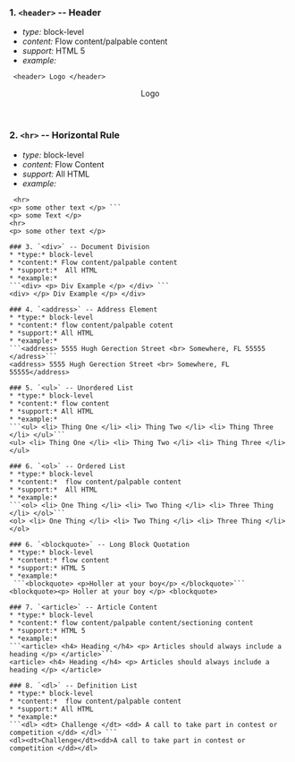 ### 1. `<header>` -- Header 
* *type:* block-level
* *content:* Flow content/palpable content
* *support:* HTML 5 
* *example:* 
```
 <header> Logo </header>
```
<header> Logo </header>

### 2. `<hr>` -- Horizontal Rule
* *type:* block-level
* *content:* Flow Content
* *support:* All HTML
* *example:*
``` <p> Some text </p>
 <hr>
<p> some other text </p> ```
<p> some Text </p>
<hr>
<p> some other text </p>

### 3. `<div>` -- Document Division
* *type:* block-level
* *content:* Flow content/palpable content
* *support:*  All HTML
* *example:*
```<div> <p> Div Example </p> </div> ```
<div> </p> Div Example </p> </div>

### 4. `<address>` -- Address Element
* *type:* block-level
* *content:* flow content/palpable cotent
* *support:* All HTML
* *example:*
```<address> 5555 Hugh Gerection Street <br> Somewhere, FL 55555 </adress>```
<address> 5555 Hugh Gerection Street <br> Somewhere, FL 55555</address>

### 5. `<ul>` -- Unordered List
* *type:* block-level
* *content:* flow content
* *support:* All HTML 
* *example:*
```<ul> <li> Thing One </li> <li> Thing Two </li> <li> Thing Three </li> </ul>```
<ul> <li> Thing One </li> <li> Thing Two </li> <li> Thing Three </li> </ul>

### 6. `<ol>` -- Ordered List
* *type:* block-level
* *content:*  flow content/palpable content
* *support:*  All HTML
* *example:*
```<ol> <li> One Thing </li> <li> Two Thing </li> <li> Three Thing </li> </ol>```
<ol> <li> One Thing </li> <li> Two Thing </li> <li> Three Thing </li> </ol>

### 6. `<blockquote>` -- Long Block Quotation 
* *type:* block-level
* *content:* flow content
* *support:* HTML 5
* *example:*
 ```<blockquote> <p>Holler at your boy</p> </blockquote>```
<blockquote><p> Holler at your boy </p> <blockquote>

### 7. `<article>` -- Article Content
* *type:* block-level
* *content:* flow content/palpable content/sectioning content
* *support:* HTML 5
* *example:*
```<article> <h4> Heading </h4> <p> Articles should always include a heading </p> </article>```
<article> <h4> Heading </h4> <p> Articles should always include a heading </p> </article>

### 8. `<dl>` -- Definition List
* *type:* block-level 
* *content:*  flow content/palpable content
* *support:* All HTML
* *example:*
```<dl> <dt> Challenge </dt> <dd> A call to take part in contest or competition </dd> </dl> ```
<dl><dt>Challenge</dt><dd>A call to take part in contest or competition </dd></dl>
